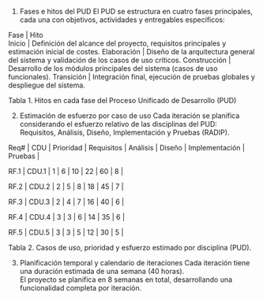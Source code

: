 1. Fases e hitos del PUD
El PUD se estructura en cuatro fases principales, cada una con objetivos, actividades y entregables específicos:

Fase | Hito  
Inicio | Definición del alcance del proyecto, requisitos principales y estimación inicial de costes. 
Elaboración | Diseño de la arquitectura general del sistema y validación de los casos de uso críticos. 
Construcción | Desarrollo de los módulos principales del sistema (casos de uso funcionales). 
Transición | Integración final, ejecución de pruebas globales y despliegue del sistema. 

Tabla 1. Hitos en cada fase del Proceso Unificado de Desarrollo (PUD)


2. Estimación de esfuerzo por caso de uso
Cada iteración se planifica considerando el esfuerzo relativo de las disciplinas del PUD:  
Requisitos, Análisis, Diseño, Implementación y Pruebas (RADIP).

 Req# | CDU   | Prioridad | Requisitos | Análisis | Diseño | Implementación | Pruebas |
 
 RF.1 | CDU.1 |    1     | 6 | 10 | 22 | 60 | 8 |
 
 RF.2 | CDU.2 |    2     | 5 | 8 | 18 | 45 | 7 |
 
 RF.3 | CDU.3 |    2     | 4 | 7 | 16 | 40 | 6 |
 
 RF.4 | CDU.4 |    3     | 3 | 6 | 14 | 35 | 6 |
 
 RF.5 | CDU.5 |    3     | 3 | 5 | 12 | 30 | 5 |

Tabla 2. Casos de uso, prioridad y esfuerzo estimado por disciplina (PUD).


3. Planificación temporal y calendario de iteraciones
Cada iteración tiene una duración estimada de una semana (40 horas).  
El proyecto se planifica en 8 semanas en total, desarrollando una funcionalidad completa por iteración.

